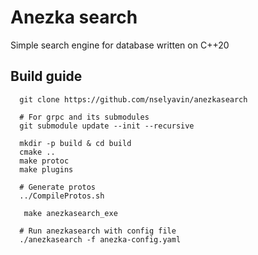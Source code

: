# Anezka search

Simple search engine for database written on C++20


## Build guide
```
  git clone https://github.com/nselyavin/anezkasearch
  
  # For grpc and its submodules
  git submodule update --init --recursive
  
  mkdir -p build & cd build
  cmake ..
  make protoc
  make plugins
  
  # Generate protos
  ../CompileProtos.sh
  
   make anezkasearch_exe
  
  # Run anezkasearch with config file 
  ./anezkasearch -f anezka-config.yaml
```
